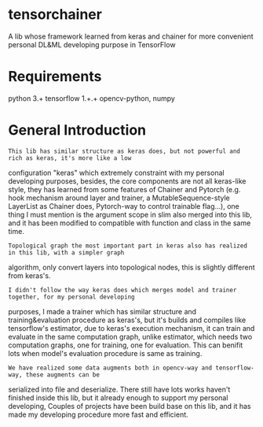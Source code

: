 # tensorchainer
A lib whose framework learned from keras and chainer for more convenient personal DL&amp;ML developing purpose in TensorFlow

# Requirements
 python 3.+
 tensorflow 1.+.+
 opencv-python, numpy

# General Introduction
    This lib has similar structure as keras does, but not powerful and rich as keras, it's more like a low
 configuration "keras" which extremely constraint with my personal developing purposes, besides, the core
 components are not all keras-like style, they has learned from some features of Chainer and Pytorch (e.g.
 hook mechanism around layer and trainer, a MutableSequence-style LayerList as Chainer does, Pytorch-way
 to control trainable flag...), one thing I must mention is the argument scope in slim also merged into
 this lib, and it has been modified to compatible with function and class in the same time.
 
    Topological graph the most important part in keras also has realized in this lib, with a simpler graph
 algorithm, only convert layers into topological nodes, this is slightly different from keras's.
 
    I didn't follow the way keras does which merges model and trainer together, for my personal developing
 purposes, I made a trainer which has similar structure and training&evaluation procedure as keras's, but
 it's builds and compiles like tensorflow's estimator, due to keras's execution mechanism, it can train
 and evaluate in the same computation graph, unlike estimator, which needs two computation graphs, one for
 training, one for evaluation. This can benifit lots when model's evaluation procedure is same as training.
 
    We have realized some data augments both in opencv-way and tensorflow-way, these augments can be
 serialized into file and deserialize.
    There still have lots works haven't finished inside this lib, but it already enough to support my
 personal developing, Couples of projects have been build base on this lib, and it has made my developing
 procedure more fast and efficient.
